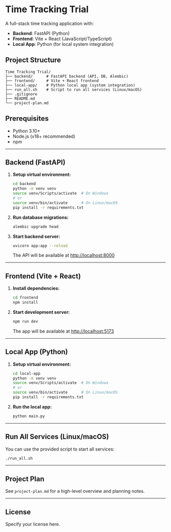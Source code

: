 # Time Tracking Trial

A full-stack time tracking application with:
- **Backend**: FastAPI (Python)
- **Frontend**: Vite + React (JavaScript/TypeScript)
- **Local App**: Python (for local system integration)

## Project Structure

```
Time Tracking Trial/
├── backend/      # FastAPI backend (API, DB, Alembic)
├── frontend/     # Vite + React frontend
├── local-app/    # Python local app (system integration)
├── run_all.sh    # Script to run all services (Linux/macOS)
├── .gitignore
├── README.md
└── project-plan.md
```

## Prerequisites
- Python 3.10+
- Node.js (v18+ recommended)
- npm

---

## Backend (FastAPI)

1. **Setup virtual environment:**
   ```sh
   cd backend
   python -m venv venv
   source venv/Scripts/activate  # On Windows
   # or
   source venv/bin/activate      # On Linux/macOS
   pip install -r requirements.txt
   ```
2. **Run database migrations:**
   ```sh
   alembic upgrade head
   ```
3. **Start backend server:**
   ```sh
   uvicorn app:app --reload
   ```
   The API will be available at [http://localhost:8000](http://localhost:8000)

---

## Frontend (Vite + React)

1. **Install dependencies:**
   ```sh
   cd frontend
   npm install
   ```
2. **Start development server:**
   ```sh
   npm run dev
   ```
   The app will be available at [http://localhost:5173](http://localhost:5173)

---

## Local App (Python)

1. **Setup virtual environment:**
   ```sh
   cd local-app
   python -m venv venv
   source venv/Scripts/activate  # On Windows
   # or
   source venv/bin/activate      # On Linux/macOS
   pip install -r requirements.txt
   ```
2. **Run the local app:**
   ```sh
   python main.py
   ```

---

## Run All Services (Linux/macOS)

You can use the provided script to start all services:
```sh
./run_all.sh
```

---

## Project Plan
See `project-plan.md` for a high-level overview and planning notes.

---

## License
Specify your license here.
